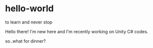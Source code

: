 # hello-world
to learn and never stop

Hello there!
I'm new here and I'm recently working on Unity C# codes.

so..what for dinner?
